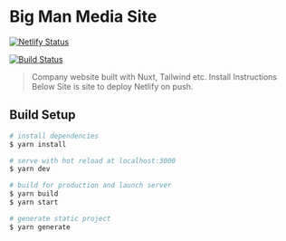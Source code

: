 # Big Man Media Site

[![Netlify Status](https://api.netlify.com/api/v1/badges/70063fc7-b5fe-4476-970f-f41fa273358d/deploy-status)](https://app.netlify.com/sites/jovial-murdock-da2153/deploys)

[![Build Status](https://travis-ci.org/bryanjhickey/bmm-dev.svg?branch=master)](https://travis-ci.com/bryanjhickey/bmm-dev)

> Company website built with Nuxt, Tailwind etc.
> Install Instructions Below
> Site is site to deploy Netlify on push.

## Build Setup

``` bash
# install dependencies
$ yarn install

# serve with hot reload at localhost:3000
$ yarn dev

# build for production and launch server
$ yarn build
$ yarn start

# generate static project
$ yarn generate
```
